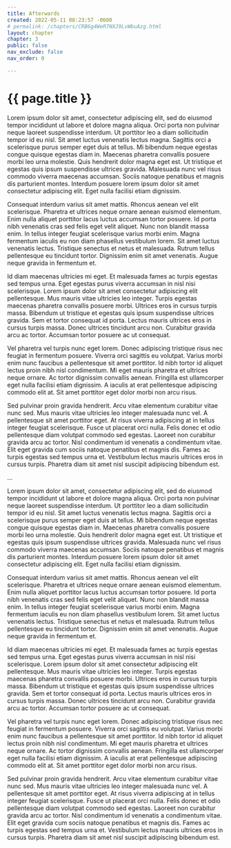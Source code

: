 ```yaml
---
title: Afterwards
created: 2022-05-11 08:23:57 -0600
# permalink: /chapters/CRB6g4WeR7NXJ9LvWbuAzg.html
layout: chapter
chapter: 3
public: false
nav_exclude: false
nav_order: 0

---
```


# {{ page.title }}

Lorem ipsum dolor sit amet, consectetur adipiscing elit, sed do eiusmod tempor incididunt ut labore et dolore magna aliqua. Orci porta non pulvinar neque laoreet suspendisse interdum. Ut porttitor leo a diam sollicitudin tempor id eu nisl. Sit amet luctus venenatis lectus magna. Sagittis orci a scelerisque purus semper eget duis at tellus. Mi bibendum neque egestas congue quisque egestas diam in. Maecenas pharetra convallis posuere morbi leo urna molestie. Quis hendrerit dolor magna eget est. Ut tristique et egestas quis ipsum suspendisse ultrices gravida. Malesuada nunc vel risus commodo viverra maecenas accumsan. Sociis natoque penatibus et magnis dis parturient montes. Interdum posuere lorem ipsum dolor sit amet consectetur adipiscing elit. Eget nulla facilisi etiam dignissim.

Consequat interdum varius sit amet mattis. Rhoncus aenean vel elit scelerisque. Pharetra et ultrices neque ornare aenean euismod elementum. Enim nulla aliquet porttitor lacus luctus accumsan tortor posuere. Id porta nibh venenatis cras sed felis eget velit aliquet. Nunc non blandit massa enim. In tellus integer feugiat scelerisque varius morbi enim. Magna fermentum iaculis eu non diam phasellus vestibulum lorem. Sit amet luctus venenatis lectus. Tristique senectus et netus et malesuada. Rutrum tellus pellentesque eu tincidunt tortor. Dignissim enim sit amet venenatis. Augue neque gravida in fermentum et.

Id diam maecenas ultricies mi eget. Et malesuada fames ac turpis egestas sed tempus urna. Eget egestas purus viverra accumsan in nisl nisi scelerisque. Lorem ipsum dolor sit amet consectetur adipiscing elit pellentesque. Mus mauris vitae ultricies leo integer. Turpis egestas maecenas pharetra convallis posuere morbi. Ultrices eros in cursus turpis massa. Bibendum ut tristique et egestas quis ipsum suspendisse ultrices gravida. Sem et tortor consequat id porta. Lectus mauris ultrices eros in cursus turpis massa. Donec ultrices tincidunt arcu non. Curabitur gravida arcu ac tortor. Accumsan tortor posuere ac ut consequat.

Vel pharetra vel turpis nunc eget lorem. Donec adipiscing tristique risus nec feugiat in fermentum posuere. Viverra orci sagittis eu volutpat. Varius morbi enim nunc faucibus a pellentesque sit amet porttitor. Id nibh tortor id aliquet lectus proin nibh nisl condimentum. Mi eget mauris pharetra et ultrices neque ornare. Ac tortor dignissim convallis aenean. Fringilla est ullamcorper eget nulla facilisi etiam dignissim. A iaculis at erat pellentesque adipiscing commodo elit at. Sit amet porttitor eget dolor morbi non arcu risus.

Sed pulvinar proin gravida hendrerit. Arcu vitae elementum curabitur vitae nunc sed. Mus mauris vitae ultricies leo integer malesuada nunc vel. A pellentesque sit amet porttitor eget. At risus viverra adipiscing at in tellus integer feugiat scelerisque. Fusce ut placerat orci nulla. Felis donec et odio pellentesque diam volutpat commodo sed egestas. Laoreet non curabitur gravida arcu ac tortor. Nisl condimentum id venenatis a condimentum vitae. Elit eget gravida cum sociis natoque penatibus et magnis dis. Fames ac turpis egestas sed tempus urna et. Vestibulum lectus mauris ultrices eros in cursus turpis. Pharetra diam sit amet nisl suscipit adipiscing bibendum est.

...

Lorem ipsum dolor sit amet, consectetur adipiscing elit, sed do eiusmod tempor incididunt ut labore et dolore magna aliqua. Orci porta non pulvinar neque laoreet suspendisse interdum. Ut porttitor leo a diam sollicitudin tempor id eu nisl. Sit amet luctus venenatis lectus magna. Sagittis orci a scelerisque purus semper eget duis at tellus. Mi bibendum neque egestas congue quisque egestas diam in. Maecenas pharetra convallis posuere morbi leo urna molestie. Quis hendrerit dolor magna eget est. Ut tristique et egestas quis ipsum suspendisse ultrices gravida. Malesuada nunc vel risus commodo viverra maecenas accumsan. Sociis natoque penatibus et magnis dis parturient montes. Interdum posuere lorem ipsum dolor sit amet consectetur adipiscing elit. Eget nulla facilisi etiam dignissim.

Consequat interdum varius sit amet mattis. Rhoncus aenean vel elit scelerisque. Pharetra et ultrices neque ornare aenean euismod elementum. Enim nulla aliquet porttitor lacus luctus accumsan tortor posuere. Id porta nibh venenatis cras sed felis eget velit aliquet. Nunc non blandit massa enim. In tellus integer feugiat scelerisque varius morbi enim. Magna fermentum iaculis eu non diam phasellus vestibulum lorem. Sit amet luctus venenatis lectus. Tristique senectus et netus et malesuada. Rutrum tellus pellentesque eu tincidunt tortor. Dignissim enim sit amet venenatis. Augue neque gravida in fermentum et.

Id diam maecenas ultricies mi eget. Et malesuada fames ac turpis egestas sed tempus urna. Eget egestas purus viverra accumsan in nisl nisi scelerisque. Lorem ipsum dolor sit amet consectetur adipiscing elit pellentesque. Mus mauris vitae ultricies leo integer. Turpis egestas maecenas pharetra convallis posuere morbi. Ultrices eros in cursus turpis massa. Bibendum ut tristique et egestas quis ipsum suspendisse ultrices gravida. Sem et tortor consequat id porta. Lectus mauris ultrices eros in cursus turpis massa. Donec ultrices tincidunt arcu non. Curabitur gravida arcu ac tortor. Accumsan tortor posuere ac ut consequat.

Vel pharetra vel turpis nunc eget lorem. Donec adipiscing tristique risus nec feugiat in fermentum posuere. Viverra orci sagittis eu volutpat. Varius morbi enim nunc faucibus a pellentesque sit amet porttitor. Id nibh tortor id aliquet lectus proin nibh nisl condimentum. Mi eget mauris pharetra et ultrices neque ornare. Ac tortor dignissim convallis aenean. Fringilla est ullamcorper eget nulla facilisi etiam dignissim. A iaculis at erat pellentesque adipiscing commodo elit at. Sit amet porttitor eget dolor morbi non arcu risus.

Sed pulvinar proin gravida hendrerit. Arcu vitae elementum curabitur vitae nunc sed. Mus mauris vitae ultricies leo integer malesuada nunc vel. A pellentesque sit amet porttitor eget. At risus viverra adipiscing at in tellus integer feugiat scelerisque. Fusce ut placerat orci nulla. Felis donec et odio pellentesque diam volutpat commodo sed egestas. Laoreet non curabitur gravida arcu ac tortor. Nisl condimentum id venenatis a condimentum vitae. Elit eget gravida cum sociis natoque penatibus et magnis dis. Fames ac turpis egestas sed tempus urna et. Vestibulum lectus mauris ultrices eros in cursus turpis. Pharetra diam sit amet nisl suscipit adipiscing bibendum est.




